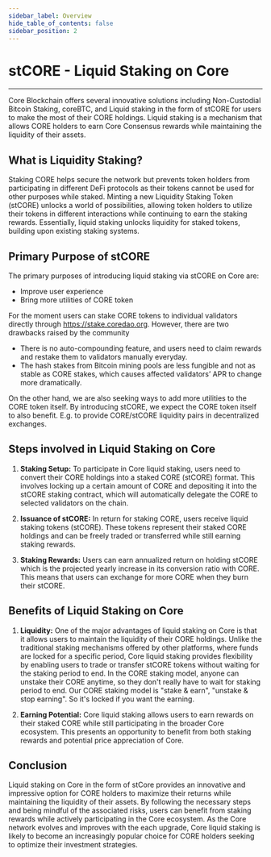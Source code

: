 ```yaml
---
sidebar_label: Overview
hide_table_of_contents: false
sidebar_position: 2
---
```



# stCORE - Liquid Staking on Core
---

Core Blockchain offers several innovative solutions including Non-Custodial Bitcoin Staking, coreBTC, and Liquid staking in the form of stCORE for users to make the most of their CORE holdings. Liquid staking is a mechanism that allows CORE holders to earn Core Consensus rewards while maintaining the liquidity of their assets. 

## What is Liquidity Staking?
Staking CORE helps secure the network but prevents token holders from participating in different DeFi protocols as their tokens cannot be used for other purposes while staked. Minting a new Liquidity Staking Token (stCORE) unlocks a world of possibilities, allowing token holders to utilize their tokens in different interactions while continuing to earn the staking rewards. Essentially, liquid staking unlocks liquidity for staked tokens, building upon existing staking systems.

## Primary Purpose of stCORE 
The primary purposes of introducing liquid staking via stCORE on Core are:

* Improve user experience
* Bring more utilities of CORE token

For the moment users can stake CORE tokens to individual validators directly through https://stake.coredao.org. However, there are two drawbacks raised by the community

* There is no auto-compounding feature, and users need to claim rewards and restake them to validators manually everyday. 
* The hash stakes from Bitcoin mining pools are less fungible and not as stable as CORE stakes, which causes affected validators’ APR to change more dramatically.

On the other hand, we are also seeking ways to add more utilities to the CORE token itself. By introducing stCORE, we expect the CORE token itself to also benefit. E.g. to provide CORE/stCORE liquidity pairs in decentralized exchanges. 

## Steps involved in Liquid Staking on Core 

1. **Staking Setup:** To participate in Core liquid staking, users need to convert their CORE holdings into a staked CORE (stCORE) format. This involves locking up a certain amount of CORE and depositing it into the stCORE staking contract, which will automatically delegate the CORE to selected validators on the chain.

2. **Issuance of stCORE:** In return for staking CORE, users receive liquid staking tokens (stCORE). These tokens represent their staked CORE holdings and can be freely traded or transferred while still earning staking rewards.

3. **Staking Rewards:** Users can earn annualized return on holding stCORE which is the projected yearly increase in its conversion ratio with CORE. This means that users can exchange for more CORE when they burn their stCORE.

## Benefits of Liquid Staking on Core 
1. **Liquidity:** One of the major advantages of liquid staking on Core is that it allows users to maintain the liquidity of their CORE holdings. Unlike the traditional staking mechanisms offered by other platforms, where funds are locked for a specific period, Core liquid staking provides flexibility by enabling users to trade or transfer stCORE tokens without waiting for the staking period to end. In the CORE staking model, anyone can unstake their CORE anytime, so they don't really have to wait for staking period to end. Our CORE staking model is "stake & earn", "unstake & stop earning". So it's locked if you want the earning.

2. **Earning Potential:** Core liquid staking allows users to earn rewards on their staked CORE while still participating in the broader Core ecosystem. This presents an opportunity to benefit from both staking rewards and potential price appreciation of Core.

## Conclusion

Liquid staking on Core in the form of stCore provides an innovative and impressive option for CORE holders to maximize their returns while maintaining the liquidity of their assets. By following the necessary steps and being mindful of the associated risks, users can benefit from staking rewards while actively participating in the Core ecosystem. As the Core network evolves and improves with the each upgrade, Core liquid staking is likely to become an increasingly popular choice for CORE holders seeking to optimize their investment strategies.
